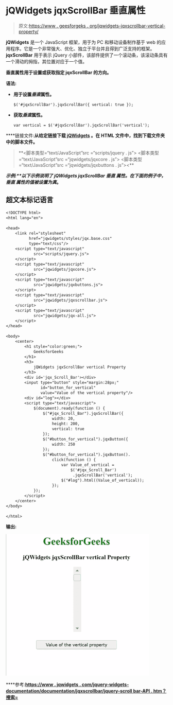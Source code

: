 # jQWidgets jqxScrollBar 垂直属性

> 原文:[https://www . geesforgeks . org/jqwidgets-jqxscrollbar-vertical-property/](https://www.geeksforgeeks.org/jqwidgets-jqxscrollbar-vertical-property/)

**jQWidgets** 是一个 JavaScript 框架，用于为 PC 和移动设备制作基于 web 的应用程序。它是一个非常强大、优化、独立于平台并且得到广泛支持的框架。 **jqxScrollBar** 用于表示 jQuery 小部件，该部件提供了一个滚动条，该滚动条具有一个滑动的拇指，其位置对应于一个值。

**垂直属性用于设置或获取指定 **jqxScrollBar** 的方向。**

****语法:****

*   **用于设置*垂直*属性。**

    ```
    $('#jqxScrollBar').jqxScrollBar({ vertical: true });
    ```

*   **获取*垂直*属性。**

    ```
    var vertical = $('#jqxScrollBar').jqxScrollBar('vertical');
    ```

****链接文件:**从给定链接下载 [jQWidgets](https://www.jqwidgets.com/download/) 。在 HTML 文件中，找到下载文件夹中的脚本文件。**

> <link rel="”stylesheet”" href="”jqwidgets/styles/jqx.base.css”" type="”text/css”/"> **<脚本类型=“text/JavaScript”src =“scripts/jquery . js”></script>
> <脚本类型=“text/JavaScript”src =“jqwidgets/jqxcore . js”></script>
> <脚本类型=“text/JavaScript”src =“jqwidgets/jqxbuttons . js”><**

****示例:**以下示例说明了 jQWidgets jqxScrollBar ***垂直*** 属性。在下面的例子中， ***垂直*** 属性的值被设置为*真*。**

## **超文本标记语言**

```
<!DOCTYPE html>
<html lang="en">

<head>
    <link rel="stylesheet" 
          href="jqwidgets/styles/jqx.base.css"
          type="text/css"/>
    <script type="text/javascript" 
            src="scripts/jquery.js">
    </script>
    <script type="text/javascript" 
            src="jqwidgets/jqxcore.js">
    </script>
    <script type="text/javascript" 
            src="jqwidgets/jqxbuttons.js">
    </script>
    <script type="text/javascript" 
            src="jqwidgets/jqxscrollbar.js">
    </script>
    <script type="text/javascript" 
            src="jqwidgets/jqx-all.js">
    </script>
</head>

<body>
    <center>
        <h1 style="color:green;">
            GeeksforGeeks
        </h1>
        <h3>
            jQWidgets jqxScrollBar vertical Property
        </h3>
        <div id='jqx_Scroll_Bar'></div>
        <input type="button" style="margin:28px;" 
               id="button_for_vertical" 
               value="Value of the vertical property"/>
        <div id="log"></div>
        <script type="text/javascript">
            $(document).ready(function () {
                $("#jqx_Scroll_Bar").jqxScrollBar({
                    width: 20,
                    height: 200,
                    vertical: true
                });
                $("#button_for_vertical").jqxButton({
                    width: 250
                });
                $("#button_for_vertical").jqxButton().
                    click(function () {
                        var Value_of_vertical =
                            $('#jqx_Scroll_Bar')
                             .jqxScrollBar('vertical');
                        $("#log").html((Value_of_vertical));
                    });
            });
        </script>
    </center>
</body>

</html>
```

****输出:****

**![](img/aeafb0e476ef879bd25e282b7c0fa16d.png)**

****参考:**[https://www . jqwidgets . com/jquery-widgets-documentation/documentation/jqxscrollbar/jquery-scroll bar-API . htm？搜索=](https://www.jqwidgets.com/jquery-widgets-documentation/documentation/jqxscrollbar/jquery-scrollbar-api.htm?search=)**